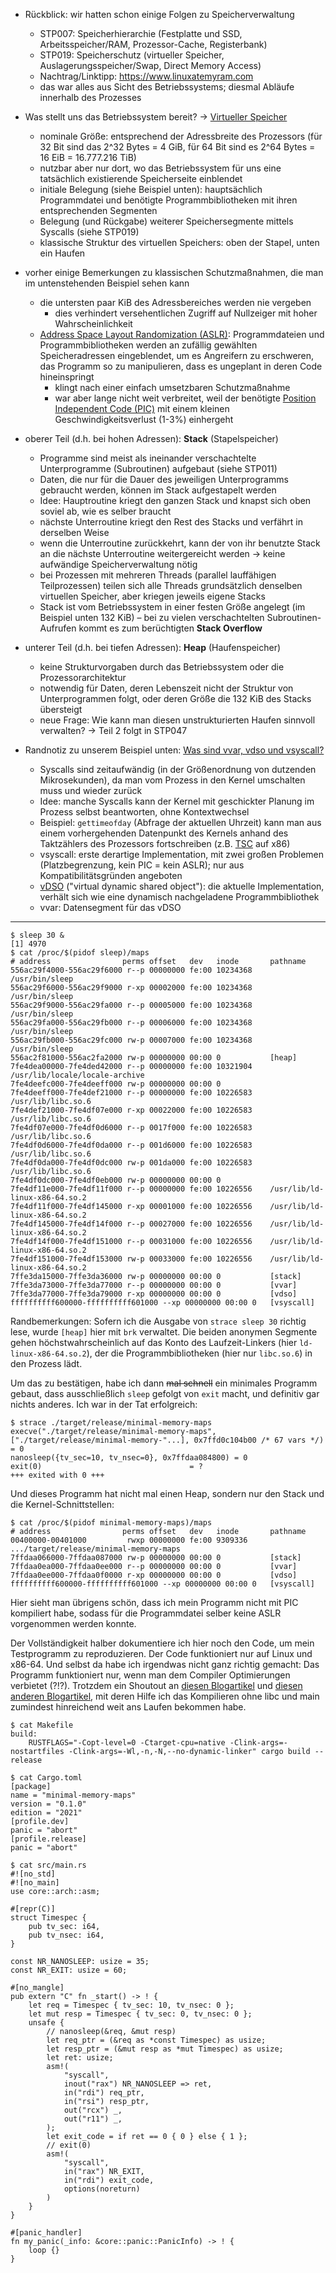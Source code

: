 - Rückblick: wir hatten schon einige Folgen zu Speicherverwaltung
    - STP007: Speicherhierarchie (Festplatte und SSD, Arbeitsspeicher/RAM, Prozessor-Cache, Registerbank)
    - STP019: Speicherschutz (virtueller Speicher, Auslagerungsspeicher/Swap, Direct Memory Access)
    - Nachtrag/Linktipp: <https://www.linuxatemyram.com>
    - das war alles aus Sicht des Betriebssystems; diesmal Abläufe innerhalb des Prozesses

- Was stellt uns das Betriebssystem bereit? -> [Virtueller Speicher](https://de.wikipedia.org/w/index.php?title=Virtuelle_Speicherverwaltung&oldid=233703410 )
    - nominale Größe: entsprechend der Adressbreite des Prozessors (für 32 Bit sind das 2^32 Bytes = 4 GiB, für 64 Bit sind es 2^64 Bytes = 16 EiB = 16.777.216 TiB)
    - nutzbar aber nur dort, wo das Betriebssystem für uns eine tatsächlich existierende Speicherseite einblendet
    - initiale Belegung (siehe Beispiel unten): hauptsächlich Programmdatei und benötigte Programmbibliotheken mit ihren entsprechenden Segmenten
    - Belegung (und Rückgabe) weiterer Speichersegmente mittels Syscalls (siehe STP019)
    - klassische Struktur des virtuellen Speichers: oben der Stapel, unten ein Haufen

- vorher einige Bemerkungen zu klassischen Schutzmaßnahmen, die man im untenstehenden Beispiel sehen kann
    - die untersten paar KiB des Adressbereiches werden nie vergeben
        - dies verhindert versehentlichen Zugriff auf Nullzeiger mit hoher Wahrscheinlichkeit
    - [Address Space Layout Randomization (ASLR)](https://de.wikipedia.org/w/index.php?title=Address_Space_Layout_Randomization&oldid=227389251 ): Programmdateien und Programmbibliotheken werden an zufällig gewählten Speicheradressen eingeblendet, um es Angreifern zu erschweren, das Programm so zu manipulieren, dass es ungeplant in deren Code hineinspringt
        - klingt nach einer einfach umsetzbaren Schutzmaßnahme
        - war aber lange nicht weit verbreitet, weil der benötigte [Position Independent Code (PIC)](https://en.wikipedia.org/w/index.php?title=Position-independent_code&oldid=1164854994 ) mit einem kleinen Geschwindigkeitsverlust (1-3%) einhergeht

- oberer Teil (d.h. bei hohen Adressen): **Stack** (Stapelspeicher)
    - Programme sind meist als ineinander verschachtelte Unterprogramme (Subroutinen) aufgebaut (siehe STP011)
    - Daten, die nur für die Dauer des jeweiligen Unterprogramms gebraucht werden, können im Stack aufgestapelt werden
    - Idee: Hauptroutine kriegt den ganzen Stack und knapst sich oben soviel ab, wie es selber braucht
    - nächste Unterroutine kriegt den Rest des Stacks und verfährt in derselben Weise
    - wenn die Unterroutine zurückkehrt, kann der von ihr benutzte Stack an die nächste Unterroutine weitergereicht werden -> keine aufwändige Speicherverwaltung nötig
    - bei Prozessen mit mehreren Threads (parallel lauffähigen Teilprozessen) teilen sich alle Threads grundsätzlich denselben virtuellen Speicher, aber kriegen jeweils eigene Stacks
    - Stack ist vom Betriebssystem in einer festen Größe angelegt (im Beispiel unten 132 KiB) &ndash; bei zu vielen verschachtelten Subroutinen-Aufrufen kommt es zum berüchtigten **Stack Overflow**

- unterer Teil (d.h. bei tiefen Adressen): **Heap** (Haufenspeicher)
    - keine Strukturvorgaben durch das Betriebssystem oder die Prozessorarchitektur
    - notwendig für Daten, deren Lebenszeit nicht der Struktur von Unterprogrammen folgt, oder deren Größe die 132 KiB des Stacks übersteigt
    - neue Frage: Wie kann man diesen unstrukturierten Haufen sinnvoll verwalten? -> Teil 2 folgt in STP047

- Randnotiz zu unserem Beispiel unten: [Was sind vvar, vdso und vsyscall?](https://lwn.net/Articles/615809/ )
    - Syscalls sind zeitaufwändig (in der Größenordnung von dutzenden Mikrosekunden), da man vom Prozess in den Kernel umschalten muss und wieder zurück
    - Idee: manche Syscalls kann der Kernel mit geschickter Planung im Prozess selbst beantworten, ohne Kontextwechsel
    - Beispiel: `gettimeofday` (Abfrage der aktuellen Uhrzeit) kann man aus einem vorhergehenden Datenpunkt des Kernels anhand des Taktzählers des Prozessors fortschreiben (z.B. [TSC](https://en.wikipedia.org/w/index.php?title=Time_Stamp_Counter&oldid=1160257061 ) auf x86)
    - vsyscall: erste derartige Implementation, mit zwei großen Problemen (Platzbegrenzung, kein PIC = kein ASLR); nur aus Kompatibilitätsgründen angeboten
    - [vDSO](https://en.wikipedia.org/w/index.php?title=VDSO&oldid=1146593908 ) ("virtual dynamic shared object"): die aktuelle Implementation, verhält sich wie eine dynamisch nachgeladene Programmbibliothek
    - vvar: Datensegment für das vDSO

---

```
$ sleep 30 &
[1] 4970
$ cat /proc/$(pidof sleep)/maps
# address                perms offset   dev   inode       pathname
556ac29f4000-556ac29f6000 r--p 00000000 fe:00 10234368    /usr/bin/sleep
556ac29f6000-556ac29f9000 r-xp 00002000 fe:00 10234368    /usr/bin/sleep
556ac29f9000-556ac29fa000 r--p 00005000 fe:00 10234368    /usr/bin/sleep
556ac29fa000-556ac29fb000 r--p 00006000 fe:00 10234368    /usr/bin/sleep
556ac29fb000-556ac29fc000 rw-p 00007000 fe:00 10234368    /usr/bin/sleep
556ac2f81000-556ac2fa2000 rw-p 00000000 00:00 0           [heap]
7fe4dea00000-7fe4ded42000 r--p 00000000 fe:00 10321904    /usr/lib/locale/locale-archive
7fe4deefc000-7fe4deeff000 rw-p 00000000 00:00 0
7fe4deeff000-7fe4def21000 r--p 00000000 fe:00 10226583    /usr/lib/libc.so.6
7fe4def21000-7fe4df07e000 r-xp 00022000 fe:00 10226583    /usr/lib/libc.so.6
7fe4df07e000-7fe4df0d6000 r--p 0017f000 fe:00 10226583    /usr/lib/libc.so.6
7fe4df0d6000-7fe4df0da000 r--p 001d6000 fe:00 10226583    /usr/lib/libc.so.6
7fe4df0da000-7fe4df0dc000 rw-p 001da000 fe:00 10226583    /usr/lib/libc.so.6
7fe4df0dc000-7fe4df0eb000 rw-p 00000000 00:00 0
7fe4df11e000-7fe4df11f000 r--p 00000000 fe:00 10226556    /usr/lib/ld-linux-x86-64.so.2
7fe4df11f000-7fe4df145000 r-xp 00001000 fe:00 10226556    /usr/lib/ld-linux-x86-64.so.2
7fe4df145000-7fe4df14f000 r--p 00027000 fe:00 10226556    /usr/lib/ld-linux-x86-64.so.2
7fe4df14f000-7fe4df151000 r--p 00031000 fe:00 10226556    /usr/lib/ld-linux-x86-64.so.2
7fe4df151000-7fe4df153000 rw-p 00033000 fe:00 10226556    /usr/lib/ld-linux-x86-64.so.2
7ffe3da15000-7ffe3da36000 rw-p 00000000 00:00 0           [stack]
7ffe3da73000-7ffe3da77000 r--p 00000000 00:00 0           [vvar]
7ffe3da77000-7ffe3da79000 r-xp 00000000 00:00 0           [vdso]
ffffffffff600000-ffffffffff601000 --xp 00000000 00:00 0   [vsyscall]
```

Randbemerkungen: Sofern ich die Ausgabe von `strace sleep 30` richtig lese, wurde `[heap]` hier mit `brk` verwaltet. Die beiden anonymen Segmente gehen höchstwahrscheinlich auf das Konto des Laufzeit-Linkers (hier `ld-linux-x86-64.so.2`), der die Programmbibliotheken (hier nur `libc.so.6`) in den Prozess lädt.

Um das zu bestätigen, habe ich dann ~~mal schnell~~ ein minimales Programm gebaut, dass ausschließlich `sleep` gefolgt von `exit` macht, und definitiv gar nichts anderes. Ich war in der Tat erfolgreich:

```
$ strace ./target/release/minimal-memory-maps
execve("./target/release/minimal-memory-maps", ["./target/release/minimal-memory-"...], 0x7ffd0c104b00 /* 67 vars */) = 0
nanosleep({tv_sec=10, tv_nsec=0}, 0x7ffdaa084800) = 0
exit(0)                                 = ?
+++ exited with 0 +++
```

Und dieses Programm hat nicht mal einen Heap, sondern nur den Stack und die Kernel-Schnittstellen:

```
$ cat /proc/$(pidof minimal-memory-maps)/maps
# address                perms offset   dev   inode       pathname
00400000-00401000         rwxp 00000000 fe:00 9309336     .../target/release/minimal-memory-maps
7ffdaa066000-7ffdaa087000 rw-p 00000000 00:00 0           [stack]
7ffdaa0ea000-7ffdaa0ee000 r--p 00000000 00:00 0           [vvar]
7ffdaa0ee000-7ffdaa0f0000 r-xp 00000000 00:00 0           [vdso]
ffffffffff600000-ffffffffff601000 --xp 00000000 00:00 0   [vsyscall]
```

Hier sieht man übrigens schön, dass ich mein Programm nicht mit PIC kompiliert habe, sodass für die Programmdatei selber keine ASLR vorgenommen werden konnte.

Der Vollständigkeit halber dokumentiere ich hier noch den Code, um mein Testprogramm zu reproduzieren. Der Code funktioniert nur auf Linux und x86-64. Und selbst da habe ich irgendwas nicht ganz richtig gemacht: Das Programm funktioniert nur, wenn man dem Compiler Optimierungen verbietet (?!?). Trotzdem ein Shoutout an [diesen Blogartikel](https://darkcoding.net/software/a-very-small-rust-binary-indeed/) und [diesen anderen Blogartikel](https://sgibala.com/01-06-single-syscall-hello-world-part-2/ ), mit deren Hilfe ich das Kompilieren ohne libc und main zumindest hinreichend weit ans Laufen bekommen habe.

```
$ cat Makefile
build:
    RUSTFLAGS="-Copt-level=0 -Ctarget-cpu=native -Clink-args=-nostartfiles -Clink-args=-Wl,-n,-N,--no-dynamic-linker" cargo build --release

$ cat Cargo.toml
[package]
name = "minimal-memory-maps"
version = "0.1.0"
edition = "2021"
[profile.dev]
panic = "abort"
[profile.release]
panic = "abort"

$ cat src/main.rs
#![no_std]
#![no_main]
use core::arch::asm;

#[repr(C)]
struct Timespec {
    pub tv_sec: i64,
    pub tv_nsec: i64,
}

const NR_NANOSLEEP: usize = 35;
const NR_EXIT: usize = 60;

#[no_mangle]
pub extern "C" fn _start() -> ! {
    let req = Timespec { tv_sec: 10, tv_nsec: 0 };
    let mut resp = Timespec { tv_sec: 0, tv_nsec: 0 };
    unsafe {
        // nanosleep(&req, &mut resp)
        let req_ptr = (&req as *const Timespec) as usize;
        let resp_ptr = (&mut resp as *mut Timespec) as usize;
        let ret: usize;
        asm!(
            "syscall",
            inout("rax") NR_NANOSLEEP => ret,
            in("rdi") req_ptr,
            in("rsi") resp_ptr,
            out("rcx") _,
            out("r11") _,
        );
        let exit_code = if ret == 0 { 0 } else { 1 };
        // exit(0)
        asm!(
            "syscall",
            in("rax") NR_EXIT,
            in("rdi") exit_code,
            options(noreturn)
        )
    }
}

#[panic_handler]
fn my_panic(_info: &core::panic::PanicInfo) -> ! {
    loop {}
}
```
